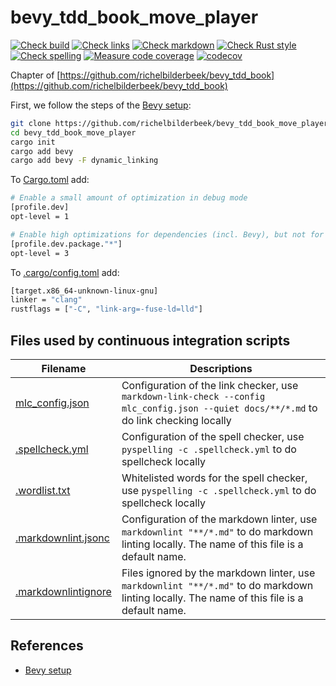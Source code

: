 # bevy_tdd_book_move_player

[![Check build](https://github.com/richelbilderbeek/bevy_tdd_book_move_player/actions/workflows/check_build.yaml/badge.svg?branch=master)](https://github.com/richelbilderbeek/bevy_tdd_book_move_player/actions/workflows/check_build.yaml)
[![Check links](https://github.com/richelbilderbeek/bevy_tdd_book_move_player/actions/workflows/check_links.yaml/badge.svg?branch=master)](https://github.com/richelbilderbeek/bevy_tdd_book_move_player/actions/workflows/check_links.yaml)
[![Check markdown](https://github.com/richelbilderbeek/bevy_tdd_book_move_player/actions/workflows/check_markdown.yaml/badge.svg?branch=master)](https://github.com/richelbilderbeek/bevy_tdd_book_move_player/actions/workflows/check_markdown.yaml)
[![Check Rust style](https://github.com/richelbilderbeek/bevy_tdd_book_move_player/actions/workflows/check_rust_style.yaml/badge.svg?branch=master)](https://github.com/richelbilderbeek/bevy_tdd_book_move_player/actions/workflows/check_rust_style.yaml)
[![Check spelling](https://github.com/richelbilderbeek/bevy_tdd_book_move_player/actions/workflows/check_spelling.yaml/badge.svg?branch=master)](https://github.com/richelbilderbeek/bevy_tdd_book_move_player/actions/workflows/check_spelling.yaml)
[![Measure code coverage](https://github.com/richelbilderbeek/bevy_tdd_book_move_player/actions/workflows/measure_codecov.yaml/badge.svg?branch=master)](https://github.com/richelbilderbeek/bevy_tdd_book_move_player/actions/workflows/measure_codecov.yaml)
[![codecov](https://codecov.io/gh/richelbilderbeek/bevy_tdd_book_move_player/graph/badge.svg?token=XAVFZYDQKZ)](https://codecov.io/gh/richelbilderbeek/bevy_tdd_book_move_player)

Chapter of [https://github.com/richelbilderbeek/bevy_tdd_book](https://github.com/richelbilderbeek/bevy_tdd_book)

First, we follow the steps of the [Bevy setup](https://bevyengine.org/learn/quick-start/getting-started/setup/):

```bash
git clone https://github.com/richelbilderbeek/bevy_tdd_book_move_player
cd bevy_tdd_book_move_player
cargo init
cargo add bevy
cargo add bevy -F dynamic_linking
```

To [Cargo.toml](Cargo.toml) add:

```bash
# Enable a small amount of optimization in debug mode
[profile.dev]
opt-level = 1

# Enable high optimizations for dependencies (incl. Bevy), but not for our code:
[profile.dev.package."*"]
opt-level = 3
```

To [.cargo/config.toml](.cargo/config.toml) add:

```bash
[target.x86_64-unknown-linux-gnu]
linker = "clang"
rustflags = ["-C", "link-arg=-fuse-ld=lld"]
```

## Files used by continuous integration scripts

Filename                                  |Descriptions
------------------------------------------|--------------------------------------------------------------------------------------------------------------------------------------
[mlc_config.json](mlc_config.json)        |Configuration of the link checker, use `markdown-link-check --config mlc_config.json --quiet docs/**/*.md` to do link checking locally
[.spellcheck.yml](.spellcheck.yml)        |Configuration of the spell checker, use `pyspelling -c .spellcheck.yml` to do spellcheck locally
[.wordlist.txt](.wordlist.txt)            |Whitelisted words for the spell checker, use `pyspelling -c .spellcheck.yml` to do spellcheck locally
[.markdownlint.jsonc](.markdownlint.jsonc)|Configuration of the markdown linter, use `markdownlint "**/*.md"` to do markdown linting locally. The name of this file is a default name.
[.markdownlintignore](.markdownlintignore)|Files ignored by the markdown linter, use `markdownlint "**/*.md"` to do markdown linting locally. The name of this file is a default name.

## References

* [Bevy setup](https://bevyengine.org/learn/quick-start/getting-started/setup/)
